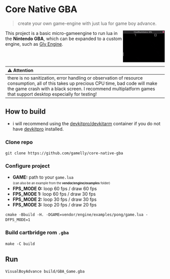 # Core Native GBA

> create your own game-engine with just lua for game boy advance.

[<img align="right" height="100px" src="https://raw.githubusercontent.com/RodrigoDornelles/RodrigoDornelles/refs/heads/master/media/pong-gba-gly-engine.gif">](#core-native-gba)

This project is a basic micro-gameengine to run lua in the **Nintendo GBA**,
which can be expanded to a custom engine,
such as [Gly Engine](https://github.com/gamelly/gly-engine).

<br/><br/>

| :warning: Attention |
| :------------------ |
| there is no sanitization, error handling or observation of resource consumption, all of this takes up precious CPU time, bad code will make the game crash with a black screen. I recommend multiplatform games that support desktop especially for testing! |

## How to build

 * i will recommend using the [devkitpro/devkitarm](https://hub.docker.com/r/devkitpro/devkitarm) container if you do not have [devkitpro](https://devkitpro.org/wiki/devkitPro_pacman) installed.

### Clone repo
 
```
git clone https://github.com/gamelly/core-native-gba
```

### Configure project

 * **GAME:** path to your `game.lua`<br/><sup><sub>(can also be an example from the **vendor/engine/examples** folder)</sub></sup>
 * **FPS_MODE 0:** loop 60 fps / draw 60 fps
 * **FPS_MODE 1:** loop 60 fps / draw 30 fps
 * **FPS_MODE 2:** loop 30 fps / draw 30 fps
 * **FPS_MODE 3:** loop 20 fps / draw 20 fps

```
cmake -Bbuild -H. -DGAME=vendor/engine/examples/pong/game.lua -DFPS_MODE=1
```

### Build cartbridge rom `.gba`

```
make -C build
```

## Run

```
VisualBoyAdvance build/GBA_Game.gba
```
